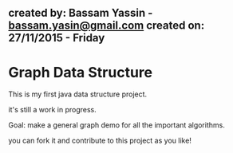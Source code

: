 created by: Bassam Yassin - bassam.yasin@gmail.com
created on: 27/11/2015 - Friday
---------------------------------------------

Graph Data Structure
====================

This is my first java data structure project.

it's still a work in progress.

Goal: make a general graph demo for all the important algorithms.

you can fork it and contribute to this project as you like!